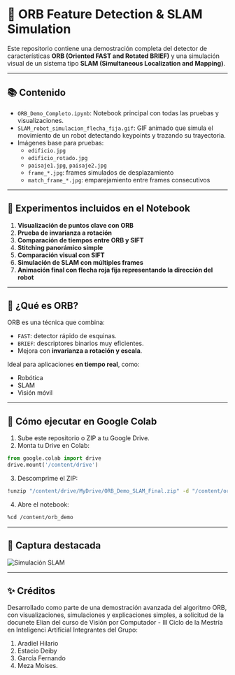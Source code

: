 # 🧠 ORB Feature Detection & SLAM Simulation

Este repositorio contiene una demostración completa del detector de características **ORB (Oriented FAST and Rotated BRIEF)** y una simulación visual de un sistema tipo **SLAM (Simultaneous Localization and Mapping)**.

---

## 📚 Contenido

- `ORB_Demo_Completo.ipynb`: Notebook principal con todas las pruebas y visualizaciones.
- `SLAM_robot_simulacion_flecha_fija.gif`: GIF animado que simula el movimiento de un robot detectando keypoints y trazando su trayectoria.
- Imágenes base para pruebas:
  - `edificio.jpg`
  - `edificio_rotado.jpg`
  - `paisaje1.jpg`, `paisaje2.jpg`
  - `frame_*.jpg`: frames simulados de desplazamiento
  - `match_frame_*.jpg`: emparejamiento entre frames consecutivos

---

## 🧪 Experimentos incluidos en el Notebook

1. **Visualización de puntos clave con ORB**
2. **Prueba de invarianza a rotación**
3. **Comparación de tiempos entre ORB y SIFT**
4. **Stitching panorámico simple**
5. **Comparación visual con SIFT**
6. **Simulación de SLAM con múltiples frames**
7. **Animación final con flecha roja fija representando la dirección del robot**

---

## 🧠 ¿Qué es ORB?

ORB es una técnica que combina:
- `FAST`: detector rápido de esquinas.
- `BRIEF`: descriptores binarios muy eficientes.
- Mejora con **invarianza a rotación y escala**.

Ideal para aplicaciones **en tiempo real**, como:
- Robótica
- SLAM
- Visión móvil

---

## 🚀 Cómo ejecutar en Google Colab

1. Sube este repositorio o ZIP a tu Google Drive.
2. Monta tu Drive en Colab:
```python
from google.colab import drive
drive.mount('/content/drive')
```
3. Descomprime el ZIP:
```bash
!unzip "/content/drive/MyDrive/ORB_Demo_SLAM_Final.zip" -d "/content/orb_demo"
```
4. Abre el notebook:
```bash
%cd /content/orb_demo
```

---

## 📸 Captura destacada

![Simulación SLAM](SLAM_robot_simulacion_flecha_fija.gif)

---

## ✨ Créditos

Desarrollado como parte de una demostración avanzada del algoritmo ORB, con visualizaciones, simulaciones y explicaciones simples, a solicitud de la docunete Elian del curso de Visión por Computador - III Ciclo de la Mestría en Inteligenci Artificial
Integrantes del Grupo:
1. Aradiel Hilario
2. Estacio Deiby
3. García Fernando
4. Meza Moises.

